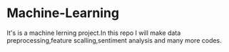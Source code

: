 # Machine-Learning
It's is a machine lerning project.In this repo I will make data preprocessing,feature scalling,sentiment analysis and many more codes.
